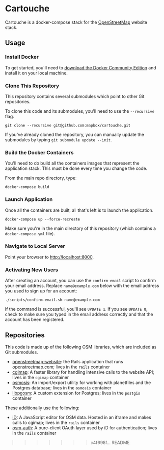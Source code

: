 # Cartouche

Cartouche is a docker-compose stack for the [OpenStreetMap](https://github.com/openstreetmap/openstreetmap-web) website stack.

## Usage

### Install Docker

To get started, you'll need to [download the Docker Community Edition](https://www.docker.com/get-docker) and install it on your local machine.

### Clone This Repository

This repository contains several submodules which point to other Git repositories.

To clone this code and its submodules, you'll need to use the `--recursive` flag.

```
git clone --recursive git@github.com:mapbox/cartouche.git
```

If you've already cloned the repository, you can manually update the submodules by typing `git submodule update --init`.

### Build the Docker Containers

You'll need to do build all the containers images that represent the application stack.  This must be done every time you change the code.

From the main repo directory, type:

```
docker-compose build
```

### Launch Application

Once all the containers are built, all that's left is to launch the application.

```
docker-compose up --force-recreate
```

Make sure you're in the main directory of this repository (which contains a `docker-compose.yml` file).

### Navigate to Local Server

Point your browser to [http://localhost:8000](http://localhost:3000).

### Activating New Users

After creating an account, you can use the `confirm-email` script to confirm your email address.  Replace `name@example.com` below with the email address you used to sign up for an account:

```
./scripts/confirm-email.sh name@example.com
```

If the command is successful, you'll see `UPDATE 1`.  If you see `UPDATE 0`, check to make sure you typed in the email address correctly and that the account has been registered.

## Repositories

This code is made up of the following OSM libraries, which are included as Git submodules.

* [openstreetmap-website](https://github.com/openstreetmap/openstreetmap-website): the Rails application that runs [openstreetmap.com](http://openstreetmap.com); lives in the `rails` container
* [cgimap](https://github.com/openstreetmap/cgimap): A faster library for handling intensive calls to the website API; lives in the `cgimap` container
* [osmosis](https://github.com/openstreetmap/osmosis): An import/export utility for working with planetfiles and the Postgres database; lives in the `osmosis` container
* [libpgosm](https://github.com/pnorman/libpgosm): A custom extension for Postgres; lives in the `postgis` container

These additionally use the following:

* [iD](https://github.com/openstreetmap/iD): A JavaScript editor for OSM data.  Hosted in an iframe and makes calls to cgimap; lives in the `rails` container
* [osm-auth](https://github.com/osmlab/osm-auth): A pure-client OAuth layer used by iD for authentication; lives in the `rails` container
>>>>>>> c4f698f... README
